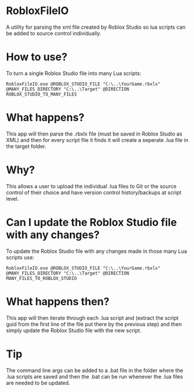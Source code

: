 # RobloxFileIO
A utility for parsing the xml file created by Roblox Studio so lua scripts can be added to source control individually.

# How to use?
To turn a single Roblox Studio file into many Lua scripts:
```
RobloxFileIO.exe @ROBLOX_STUDIO_FILE "C:\..\YourGame.rbxlx" @MANY_FILES_DIRECTORY "C:\..\Target" @DIRECTION ROBLOX_STUDIO_TO_MANY_FILES
```
# What happens?
This app will then parse the .rbxlx file (must be saved in Roblox Studio as XML) and then for every script file it finds it will create a seperate .lua file in the target folder.

# Why?
This allows a user to upload the individual .lua files to Git or the source control of their choice and have version control history/backups at script level.

# Can I update the Roblox Studio file with any changes?
To update the Roblox Studio file with any changes made in those many Lua scripts use:
```
RobloxFileIO.exe @ROBLOX_STUDIO_FILE "C:\..\YourGame.rbxlx" @MANY_FILES_DIRECTORY "C:\..\Target" @DIRECTION MANY_FILES_TO_ROBLOX_STUDIO
```
# What happens then?
This app will then iterate through each .lua script and (extract the script guid from the first line of the file put there by the previous step) and then simply update the Roblox Studio file with the new script.

# Tip
The command line args can be added to a .bat file in the folder where the .lua scripts are saved and then the .bat can be run whenever the .lua files are needed to be updated.

